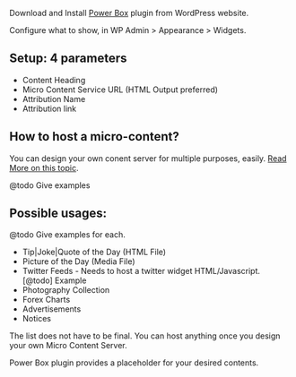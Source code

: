Download and Install [Power Box](https://wordpress.org/plugins/power-box/) plugin from WordPress website.

Configure what to show, in WP Admin > Appearance > Widgets.

## Setup: 4 parameters

 * Content Heading
 * Micro Content Service URL (HTML Output preferred)
 * Attribution Name
 * Attribution link


## How to host a micro-content?

You can design your own conent server for multiple purposes, easily.
[Read More on this topic](https://github.com/bimalpoudel/power-box/blob/master/documentation/setting-your-own-host.md).

@todo Give examples


## Possible usages:

@todo Give examples for each.

 * Tip|Joke|Quote of the Day (HTML File)
 * Picture of the Day (Media File)
 * Twitter Feeds - Needs to host a twitter widget HTML/Javascript. [@todo] Example
 * Photography Collection
 * Forex Charts
 * Advertisements
 * Notices

The list does not have to be final.
You can host anything once you design your own Micro Content Server. 

Power Box plugin provides a placeholder for your desired contents.


<!--

## Published at

 * [bimal.org.np](http://bimal.org.np/blog/power-box-wordpress-widget-for-micro-contents/)

-->
